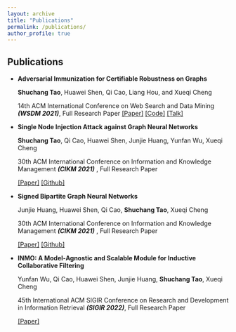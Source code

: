 ```yaml
---
layout: archive
title: "Publications"
permalink: /publications/
author_profile: true
---
```



## Publications

- **Adversarial Immunization for Certifiable Robustness on Graphs**
  
   **Shuchang Tao**, Huawei Shen, Qi Cao, Liang Hou, and Xueqi Cheng
   
   14th ACM International Conference on Web Search and Data Mining ***(WSDM 2021)***, Full Research Paper
   [[Paper]](https://arxiv.org/abs/2007.09647) [[Code]](https://github.com/TaoShuchang/AdvImmune) [[Talk]](https://www.bilibili.com/video/BV1n5411m7ZH)

- **Single Node Injection Attack against Graph Neural Networks**
  
   **Shuchang Tao**, Qi Cao, Huawei Shen, Junjie Huang, Yunfan Wu, Xueqi Cheng
   
   30th ACM International Conference on Information and Knowledge Management ***(CIKM 2021)*** , Full Research Paper
   
   [[Paper]](https://arxiv.org/abs/2108.13049) [[Github]](https://github.com/TaoShuchang/G-NIA)

- **Signed Bipartite Graph Neural Networks**
  
  Junjie Huang, Huawei Shen, Qi Cao, **Shuchang Tao**, Xueqi Cheng
  
  30th ACM International Conference on Information and Knowledge Management ***(CIKM 2021)*** , Full Research Paper
  
   [[Paper]](https://arxiv.org/abs/2108.09638) [[Github]](https://github.com/huangjunjie-cs/SBGNN)

- **INMO: A Model-Agnostic and Scalable Module for Inductive Collaborative Filtering**
  
   Yunfan Wu, Qi Cao, Huawei Shen, Junjie Huang, **Shuchang Tao**, Xueqi Cheng
   
   45th International ACM SIGIR Conference on Research and Development in Information Retrieval ***(SIGIR 2022)***, Full Research Paper
   
   [[Paper]](https://arxiv.org/abs/2107.05247) 



​	
